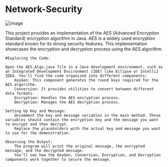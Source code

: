 # Network-Security
![image](https://github.com/Arshiakhan50/Network-Security/assets/142938717/db230e69-d5dc-4ac0-b808-300a9343ec17)

This project provides an implementation of the AES (Advanced Encryption Standard) encryption algorithm in Java. AES is a widely used encryption standard known for its strong security features. This implementation showcases the encryption and decryption process using the AES algorithm.

    #Exploring the Code:

    Open the AES_Algo.java file in a Java development environment, such as an Integrated Development Environment (IDE) like Eclipse or IntelliJ IDEA. You'll find the code organized into different components:
        KeyGen: This component generates the round keys required for the AES algorithm.
        Conversion: It provides utilities to convert between different data formats.
        Encryption: Handles the AES encryption process.
        Decryption: Manages the AES decryption process.

    Setting Up Key and Message:
        Uncomment the key and message variables in the main method. These variables should contain the encryption key and the message you want to encrypt and then decrypt.
        Replace the placeholders with the actual key and message you want to use for the demonstration.

    Observing the Output:
        The program will print the original message, the encrypted message, and the decrypted message.
        You'll see how the KeyGen, Conversion, Encryption, and Decryption components work together to secure the message.

